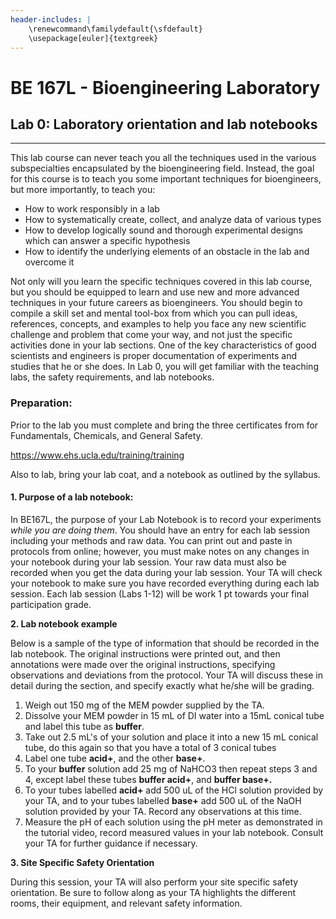 ```yaml
---
header-includes: |
    \renewcommand\familydefault{\sfdefault}
    \usepackage[euler]{textgreek}
---
```


# BE 167L - Bioengineering Laboratory

## Lab 0: Laboratory orientation and lab notebooks

------------------------------------------------------------------------------

This lab course can never teach you all the techniques used in the various subspecialties encapsulated by the bioengineering field. Instead, the goal for this course is to teach you some important techniques for bioengineers, but more importantly, to teach you:

- How to work responsibly in a lab
- How to systematically create, collect, and analyze data of various types
- How to develop logically sound and thorough experimental designs which can answer a specific hypothesis
- How to identify the underlying elements of an obstacle in the lab and overcome it

Not only will you learn the specific techniques covered in this lab course, but you should be equipped to learn and use new and more advanced techniques in your future careers as bioengineers. You should begin to compile a skill set and mental tool-box from which you can pull ideas, references, concepts, and examples to help you face any new scientific challenge and problem that come your way, and not just the specific activities done in your lab sections. One of the key characteristics of good scientists and engineers is proper documentation of experiments and studies that he or she does. In Lab 0, you will get familiar with the teaching labs, the safety requirements, and lab notebooks.

### Preparation:

Prior to the lab you must complete and bring the three certificates from for Fundamentals, Chemicals, and General Safety.

<https://www.ehs.ucla.edu/training/training>

Also to lab, bring your lab coat, and a notebook as outlined by the syllabus.

#### 1. Purpose of a lab notebook:

In BE167L, the purpose of your Lab Notebook is to record your experiments *while you are doing them*. You should have an entry for each lab session including your methods and raw data. You can print out and paste in protocols from online; however, you must make notes on any changes in your notebook during your lab session. Your raw data must
also be recorded when you get the data during your lab session. Your TA will check your notebook to make sure you have recorded everything during each lab session. Each lab session (Labs 1-12) will be work 1 pt towards your final participation grade.

**2. Lab notebook example**

Below is a sample of the type of information that should be recorded in the lab notebook. The original instructions were printed out, and then annotations were made over the original instructions, specifying observations and deviations from the protocol. Your TA will discuss these in detail during the section, and specify exactly what he/she will be grading.

1.  Weigh out 150 mg of the MEM powder supplied by the TA.
2.  Dissolve your MEM powder in 15 mL of DI water into a 15mL conical tube and label this tube as **buffer**.
3.  Take out 2.5 mL's of your solution and place it into a new 15 mL conical tube, do this again so that you have a total of 3 conical tubes
4.  Label one tube **acid+**, and the other **base+**.
5.  To your **buffer** solution add 25 mg of NaHCO3 then repeat steps 3 and 4, except label these tubes **buffer acid+**, and **buffer base+.**
6.  To your tubes labelled **acid+** add 500 uL of the HCl solution provided by your TA, and to your tubes labelled **base+** add 500 uL of the NaOH solution provided by your TA. Record any observations at this time.
7.  Measure the pH of each solution using the pH meter as demonstrated in the tutorial video, record measured values in your lab notebook. Consult your TA for further guidance if necessary.

**3. Site Specific Safety Orientation**

During this session, your TA will also perform your site specific safety orientation. Be sure to follow along as your TA highlights the different rooms, their equipment, and relevant safety information.
